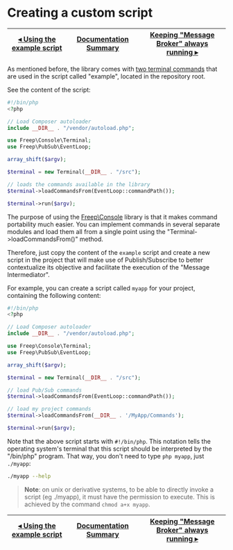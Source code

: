 # Creating a custom script

[◂ Using the example script](04-using-script-example.md) | [Documentation Summary](index.md) | [Keeping "Message Broker" always running ▸](06-keeping-running.md)
-- | -- | --

As mentioned before, the library comes with [two terminal commands](04-using-script-example.md) that are used in the script called "example", located in the repository root.

See the content of the script:

```php
#!/bin/php
<?php

// Load Composer autoloader
include __DIR__ . "/vendor/autoload.php";

use Freep\Console\Terminal;
use Freep\PubSub\EventLoop;

array_shift($argv);

$terminal = new Terminal(__DIR__ . "/src");

// loads the commands available in the library
$terminal->loadCommandsFrom(EventLoop::commandPath());

$terminal->run($argv);
```

The purpose of using the [Freep\Console](https://github.com/ricardopedias/freep-console) library is that it makes command portability much easier. You can implement commands in several separate modules and load them all from a single point using the "Terminal->loadCommandsFrom()" method.

Therefore, just copy the content of the `example` script and create a new script in the project that will make use of Publish/Subscribe to better contextualize its objective and facilitate the execution of the "Message Intermediator".

For example, you can create a script called `myapp` for your project, containing the following content:

```php
#!/bin/php
<?php

// Load Composer autoloader
include __DIR__ . "/vendor/autoload.php";

use Freep\Console\Terminal;
use Freep\PubSub\EventLoop;

array_shift($argv);

$terminal = new Terminal(__DIR__ . "/src");

// load Pub/Sub commands
$terminal->loadCommandsFrom(EventLoop::commandPath());

// load my project commands
$terminal->loadCommandsFrom(__DIR__ . '/MyApp/Commands');

$terminal->run($argv);
```

Note that the above script starts with `#!/bin/php`. This notation tells the operating system's terminal that this script should be interpreted by the "/bin/php" program. That way, you don't need to type `php myapp`, just `./myapp`:

```bash
./myapp --help
```

> **Note**: on unix or derivative systems, to be able to directly invoke a script (eg ./myapp), it must have the permission to execute. This is achieved by the command `chmod a+x myapp`.

[◂ Using the example script](04-using-script-example.md) | [Documentation Summary](index.md) | [Keeping "Message Broker" always running ▸](06-keeping-running.md)
-- | -- | --
